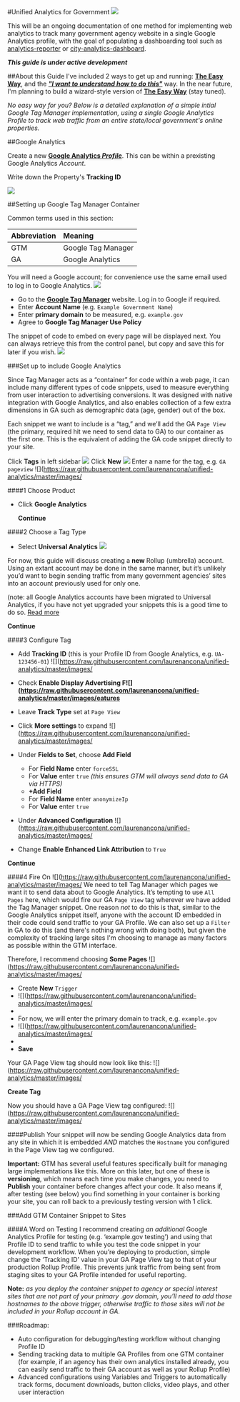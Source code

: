 #Unified Analytics for Government
![](https://raw.githubusercontent.com/laurenancona/unified-analytics/master/images/container-vis.jpg)

This will be an ongoing documentation of one method for implementing web analytics to track many government agency website in a single Google Analytics profile, with the goal of populating a dashboarding tool such as [analytics-reporter](https://github.com/18F/analytics-reporter) or [city-analytics-dashboard](https://github.com/codeforamerica/city-analytics-dashboard).

**_This guide is under active development_**

##About this Guide
I've included 2 ways to get up and running: **[The Easy Way](EasyWay.md)**, and the [**_"I want to understand how to do this"_**](https://github.com/laurenancona/unified-analytics#google-analytics) way. In the near future, I'm planning to build a wizard-style version of **[The Easy Way](EasyWay.md)** (stay tuned).

_No easy way for you? Below is a detailed explanation of a simple intial Google Tag Manager implementation, using a single Google Analytics Profile to track web traffic from an entire state/local government's online properties._


##Google Analytics

Create a new **[Google Analytics _Profile_](https://www.google.com/analytics)**. This can be within a prexisting Google Analytics _Account_.

Write down the Property's **Tracking ID**

![](https://raw.githubusercontent.com/laurenancona/unified-analytics/master/images/7-property-ID.png)


##Setting up Google Tag Manager Container

Common terms used in this section:

| Abbreviation | Meaning |
|:-------------|:------------|
GTM | Google Tag Manager 
GA | Google Analytics

You will need a Google account; for convenience use the same email used to log in to Google Analytics.
![](https://raw.githubusercontent.com/laurenancona/unified-analytics/master/images/1-signup-screen.png)
- Go to the **[Google Tag Manager](https://tagmanager.google.com)** website. Log in to Google if required.
- Enter **Account Name** (e.g. `Example Government Name`)
- Enter **primary domain** to be measured, e.g. `example.gov`
- Agree to **Google Tag Manager Use Policy**

The snippet of code to embed on every page will be displayed next. You can always retrieve this from the control panel, but copy and save this for later if you wish.
![](https://raw.githubusercontent.com/laurenancona/unified-analytics/master/images/3-snippet.png)

###Set up to include Google Analytics

Since Tag Manager acts as a “container” for code within a web page, it can include many different types of code snippets, used to measure everything from user interaction to advertising conversions. It was designed with native integration with Google Analytics, and also enables collection of a few extra dimensions in GA such as demographic data (age, gender) out of the box.

Each snippet we want to include is a “tag,” and we’ll add the GA `Page View` (the primary, required hit we need to send data to GA) to our container as the first one. This is the equivalent of adding the GA code snippet directly to your site.

Click **Tags** in left sidebar
![](https://raw.githubusercontent.com/laurenancona/unified-analytics/master/images/new-tag.png)
Click **New**
![](https://raw.githubusercontent.com/laurenancona/unified-analytics/master/images/5-tag-setup.png)
Enter a name for the tag, e.g. `GA pageview`
![](https://raw.githubusercontent.com/laurenancona/unified-analytics/master/images/

####1 Choose Product
-  Click **Google Analytics**
     
     **Continue**

####2 Choose a Tag Type
-  Select **Universal Analytics**
![](https://raw.githubusercontent.com/laurenancona/unified-analytics/master/images/5-2-tag-type.png) 

For now, this guide will discuss creating a **new** Rollup (umbrella) account. Using an extant account may be done in the same manner, but it’s unlikely you’d want to begin sending traffic from many government agencies’ sites into an account previously used for only one.

(note: all Google Analytics accounts have been migrated to Universal Analytics, if you have not yet upgraded your snippets this is a good time to do so. [Read more](https://developers.google.com/analytics/devguides/collection/upgrade/)

**Continue**

####3 Configure Tag

-  Add **Tracking ID** (this is your Profile ID from Google Analytics, e.g. `UA-123456-01`)
![](https://raw.githubusercontent.com/laurenancona/unified-analytics/master/images/
-  Check **Enable Display Advertising F![](https://raw.githubusercontent.com/laurenancona/unified-analytics/master/images/eatures**

-  Leave **Track Type** set at `Page View`

-  Click **More settings** to expand
![](https://raw.githubusercontent.com/laurenancona/unified-analytics/master/images/
- Under **Fields to Set**, choose **Add Field**
     -  For **Field Name** enter `forceSSL` 
     -  For **Value** enter `true`
          _(this ensures GTM will always send data to GA via HTTPS)_
     - **+Add Field**
     -  For **Field Name** enter `anonymizeIp`
     -  For **Value** enter `true`

-  Under **Advanced Configuration**
![](https://raw.githubusercontent.com/laurenancona/unified-analytics/master/images/
-  Change **Enable Enhanced Link Attribution** to `True`

**Continue**

####4 Fire On
![](https://raw.githubusercontent.com/laurenancona/unified-analytics/master/images/
We need to tell Tag Manager which pages we want it to send data about to Google Analytics. It’s tempting to use `All Pages` here, which would fire our GA `Page View` tag wherever we have added the Tag Manager snippet. One reason *not* to do this is that, similar to the Google Analytics snippet itself, anyone with the account ID embedded in their code could send traffic to your GA Profile. We can also set up a `Filter` in GA to do this (and there's nothing wrong with doing both), but given the complexity of tracking large sites I'm choosing to manage as many factors as possible within the GTM interface.

Therefore, I recommend choosing **Some Pages**
![](https://raw.githubusercontent.com/laurenancona/unified-analytics/master/images/

- Create **New** `Trigger`
- ![](https://raw.githubusercontent.com/laurenancona/unified-analytics/master/images/
- 
- For now, we will enter the primary domain to track, e.g. `example.gov`
- ![](https://raw.githubusercontent.com/laurenancona/unified-analytics/master/images/
- 
- **Save**

Your GA Page View tag should now look like this:
![](https://raw.githubusercontent.com/laurenancona/unified-analytics/master/images/

**Create Tag**

Now you should have a GA Page View tag configured:
![](https://raw.githubusercontent.com/laurenancona/unified-analytics/master/images/

####Publish
Your snippet will now be sending Google Analytics data from any site in which it is embedded _AND_ matches the `Hostname` you configured in the Page View tag we configured.

**Important:** 
GTM has several useful features specifically built for managing large implementations like this. More on this later, but one of these is **versioning**, which means each time you make changes, you need to **Publish** your container before changes affect your code. It also means if, after testing (see below) you find something in your container is borking your site, you can roll back to a previously testing version with 1 click.

###Add GTM Container Snippet to Sites


####A Word on Testing
I recommend creating _an additional_ Google Analytics Profile for testing (e.g. ‘example.gov testing’) and using that Profile ID to send traffic to while you test the code snippet in your development workflow. When you’re deploying to production, simple change the ‘Tracking ID’ value in your GA Page View tag to that of your production Rollup Profile. This prevents junk traffic from being sent from staging sites to your GA Profile intended for useful reporting.

**Note:** _as you deploy the container snippet to agency or special interest sites that are not part of your primary .gov domain, you’ll need to add those hostnames to the above trigger, otherwise traffic to those sites will not be included in your Rollup account in GA._


###Roadmap:
- Auto configuration for debugging/testing workflow without changing Profile ID
- Sending tracking data to multiple GA Profiles from one GTM container (for example, if an agency has their own analytics installed already, you can easily send traffic to their GA account as well as your Rollup Profile)
- Advanced configurations using Variables and Triggers to automatically track forms, document downloads, button clicks, video plays, and other user interaction



